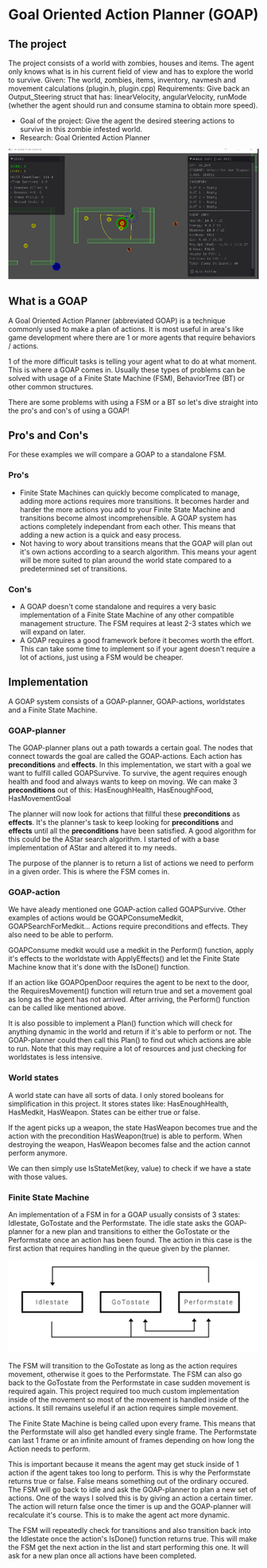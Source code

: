 # Goal Oriented Action Planner (GOAP)
## The project
The project consists of a world with zombies, houses and items. The agent only knows what is in his current field of view and has to explore the world to survive. 
Given: The world, zombies, items, inventory, navmesh and movement calculations (plugin.h, plugin.cpp)
Requirements: Give back an Output_Steering struct that has: linearVelocity, angularVelocity, runMode (whether the agent should run and consume stamina to obtain more speed). 
* Goal of the project: Give the agent the desired steering actions to survive in this zombie infested world. 
* Research: Goal Oriented Action Planner

![Gameplay example](https://raw.githubusercontent.com/daesig/ZombieAI_GameplayProgramming/master/ZombieAI.gif)

## What is a GOAP

A Goal Oriented Action Planner (abbreviated GOAP) is a technique commonly used to make a plan of actions.
It is most useful in area's like game development where there are 1 or more agents that require behaviors / actions.

1 of the more difficult tasks is telling your agent what to do at what moment. This is where a GOAP comes in.
Usually these types of problems can be solved with usage of a Finite State Machine (FSM), BehaviorTree (BT) or other common structures.

There are some problems with using a FSM or a BT so let's dive straight into the pro's and con's of using a GOAP!

## Pro's and Con's

For these examples we will compare a GOAP to a standalone FSM.

### Pro's
* Finite State Machines can quickly become complicated to manage, adding more actions requires more transitions. It becomes harder and harder the more actions you add to your Finite State Machine and transitions become almost incomprehensible. A GOAP system has actions completely independant from each other. This means that adding a new action is a quick and easy process.
* Not having to wory about transitions means that the GOAP will plan out it's own actions according to a search algorithm. This means your agent will be more suited to plan around the world state compared to a predetermined set of transitions.

### Con's
* A GOAP doesn't come standalone and requires a very basic implementation of a Finite State Machine of any other compatible management structure. The FSM requires at least 2-3 states which we will expand on later.
* A GOAP requires a good framework before it becomes worth the effort. This can take some time to implement so if your agent doesn't require a lot of actions, just using a FSM would be cheaper.

## Implementation

A GOAP system consists of a GOAP-planner, GOAP-actions, worldstates and a Finite State Machine.

### GOAP-planner
The GOAP-planner plans out a path towards a certain goal. The nodes that connect towards the goal are called the GOAP-actions. Each action has **preconditions** and **effects**. In this implementation, we start with a goal we want to fulfill called GOAPSurvive. To survive, the agent requires enough health and food and always wants to keep on moving. We can make 3 **preconditions** out of this: HasEnoughHealth, HasEnoughFood, HasMovementGoal

The planner will now look for actions that fillful these **preconditions** as **effects**. It's the planner's task to keep looking for **preconditions** and **effects** until all the **preconditions** have been satisfied. A good algorithm for this could be the AStar search algorithm. I started of with a base implementation of AStar and altered it to my needs.

The purpose of the planner is to return a list of actions we need to perform in a given order. This is where the FSM comes in.

### GOAP-action
We have aleady mentioned one GOAP-action called GOAPSurvive. Other examples of actions would be GOAPConsumeMedkit, GOAPSearchForMedkit...
Actions require preconditions and effects. They also need to be able to perform.

GOAPConsume medkit would use a medkit in the Perform() function, apply it's effects to the worldstate with ApplyEffects() and let the Finite State Machine know that it's done with the IsDone() function.

If an action like GOAPOpenDoor requires the agent to be next to the door, the RequiresMovement() function will return true and set a movement goal as long as the agent has not arrived. After arriving, the Perform() function can be called like mentioned above.

It is also possible to implement a Plan() function which will check for anything dynamic in the world and return if it's able to perform or not. The GOAP-planner could then call this Plan() to find out which actions are able to run. Note that this may require a lot of resources and just checking for worldstates is less intensive.

### World states
A world state can have all sorts of data. I only stored booleans for simplification in this project. It stores states like: HasEnoughHealth, HasMedkit, HasWeapon. States can be either true or false. 

If the agent picks up a weapon, the state HasWeapon becomes true and the action with the precondition HasWeapon(true) is able to perform. When destroying the weapon, HasWeapon becomes false and the action cannot perform anymore.

We can then simply use IsStateMet(key, value) to check if we have a state with those values.

### Finite State Machine
An implementation of a FSM in for a GOAP usually consists of 3 states: Idlestate, GoTostate and the Performstate.
The idle state asks the GOAP-planner for a new plan and transitions to either the GoTostate or the Performstate once an action has been found. The action in this case is the first action that requires handling in the queue given by the planner.

![Finite State Machine](https://raw.githubusercontent.com/daesig/ZombieAI_GameplayProgramming/master/FSM.png)

The FSM will transition to the GoTostate as long as the action requires movement, otherwise it goes to the Performstate. The FSM can also go back to the GoTostate from the Performstate in case sudden movement is required again. This project required too much custom implementation inside of the movement so most of the movement is handled inside of the actions. It still remains useleful if an action requires simple movement. 

The Finite State Machine is being called upon every frame. This means that the Performstate will also get handled every single frame. The Performstate can last 1 frame or an infinite amount of frames depending on how long the Action needs to perform.

This is important because it means the agent may get stuck inside of 1 action if the agent takes too long to perform. This is why the Performstate returns true or false. False means something out of the ordinary occured. The FSM will go back to idle and ask the GOAP-planner to plan a new set of actions. One of the ways I solved this is by giving an action a certain timer. The action will return false once the timer is up and the GOAP-planner will recalculate it's course. This is to make the agent act more dynamic. 

The FSM will repeatedly check for transitions and also transition back into the Idlestate once the action's IsDone() function returns true.
This will make the FSM get the next action in the list and start performing this one. It will ask for a new plan once all actions have been completed.

